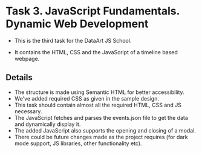# Task 3. JavaScript Fundamentals. Dynamic Web Development

- This is the third task for the DataArt JS School. 

- It contains the HTML, CSS and the JavaScript of a timeline based webpage.

## Details

- The structure is made using Semantic HTML for better accessibility.
- We've added required CSS as given in the sample design.
- This task should contain almost all the required HTML, CSS and JS necessary.
- The JavaScript fetches and parses the events.json file to get the data and dynamically display it.
- The added JavaScript also supports the opening and closing of a modal.
- There could be future changes made as the project requires (for dark mode support, JS libraries, other functionality etc). 
